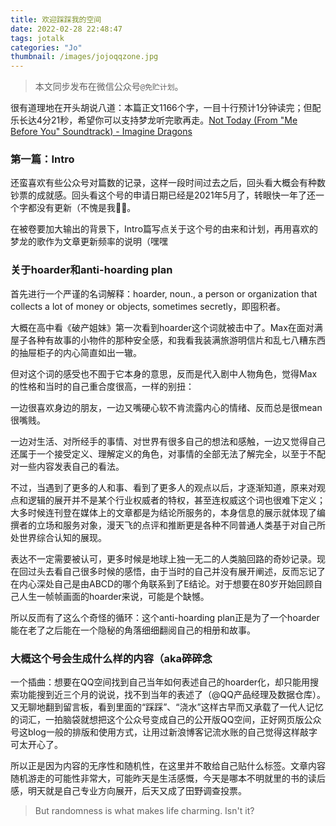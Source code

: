 ```yaml
---
title: 欢迎踩踩我的空间
date: 2022-02-28 22:48:47
tags: jotalk
categories: "Jo"
thumbnail: /images/jojoqqzone.jpg
---
```


> 本文同步发布在微信公众号`@免贮计划`。

很有道理地在开头胡说八道：本篇正文1166个字，一目十行预计1分钟读完；但配乐长达4分21秒，希望你可以支持梦龙听完歌再走。[Not Today (From "Me Before You" Soundtrack) - Imagine Dragons](https://y.qq.com/n/ryqq/songDetail/268164503)


### 第一篇：Intro
还蛮喜欢有些公众号对篇数的记录，这样一段时间过去之后，回头看大概会有种数钞票的成就感。回头看这个号的申请日期已经是2021年5月了，转眼快一年了还一个字都没有更新（不愧是我👍🏻。

在被卷要加大输出的背景下，Intro篇写点关于这个号的由来和计划，再用喜欢的梦龙的歌作为文章更新频率的说明（嘿嘿

### 关于hoarder和anti-hoarding plan

首先进行一个严谨的名词解释：hoarder, noun., a person or organization that collects a lot of money or objects, sometimes secretly，即囤积者。

大概在高中看《破产姐妹》第一次看到hoarder这个词就被击中了。Max在面对满屋子各种有故事的小物件的那种安全感，和我看我装满旅游明信片和乱七八糟东西的抽屉柜子的内心简直如出一辙。

但对这个词的感受也不囿于它本身的意思，反而是代入剧中人物角色，觉得Max的性格和当时的自己重合度很高，一样的别扭：

一边很喜欢身边的朋友，一边又嘴硬心软不肯流露内心的情绪、反而总是很mean很嘴贱。

一边对生活、对所经手的事情、对世界有很多自己的想法和感触，一边又觉得自己还属于一个接受定义、理解定义的角色，对事情的全部无法了解完全，以至于不配对一些内容发表自己的看法。

不过，当遇到了更多的人和事、看到了更多人的观点以后，才逐渐知道，原来对观点和逻辑的展开并不是某个行业权威者的特权，甚至连权威这个词也很难下定义；大多时候连刊登在媒体上的文章都是为结论所服务的，本身信息的展示就体现了编撰者的立场和服务对象，漫天飞的点评和推断更是各种不同普通人类基于对自己所处世界综合认知的展现。

表达不一定需要被认可，更多时候是地球上独一无二的人类脑回路的奇妙记录。现在回过头去看自己很多时候的感悟，由于当时的自己并没有展开阐述，反而忘记了在内心深处自己是由ABCD的哪个角联系到了E结论。对于想要在80岁开始回顾自己人生一帧帧画面的hoarder来说，可能是个缺憾。

所以反而有了这么个奇怪的循环：这个anti-hoarding plan正是为了一个hoarder能在老了之后能在一个隐秘的角落细细翻阅自己的相册和故事。


### 大概这个号会生成什么样的内容（aka碎碎念
一个插曲：想要在QQ空间找到自己当年如何表述自己的hoarder化，却只能用搜索功能搜到近三个月的说说，找不到当年的表述了（@QQ产品经理及数据仓库）。又无聊地翻到留言板，看到里面的“踩踩”、“浇水”这样古早而又承载了一代人记忆的词汇，一拍脑袋就想把这个公众号变成自己的公开版QQ空间，正好网页版公众号这blog一般的排版和使用方式，让用过新浪博客记流水账的自己觉得这样敲字可太开心了。

所以正是因为内容的无序性和随机性，在这里并不敢给自己贴什么标签。文章内容随机游走的可能性非常大，可能昨天是生活感慨，今天是哪本不明就里的书的读后感，明天就是自己专业方向展开，后天又成了田野调查投票。

> But randomness is what makes life charming. Isn't it?